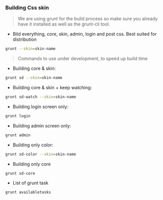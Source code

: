 ### Building Css skin

> We are using grunt for the build process so make sure you already have it installed as well as the grunt-cli tool.

* Bild everything, core, skin, admin, login and post css. Best suited for distribution

```bash
grunt --skin=skin-name
```

> Commands to use under development, to speed up build time

* Building core & skin:

```bash
grunt sd --skin=skin-name
```

* Building core & skin + keep watching:

```bash
grunt sd-watch --skin=skin-name
```

* Building login screen only:

```bash
grunt login
```

* Building admin screen only:

```bash
grunt admin
```

* Building only color:

```bash
grunt sd-color --skin=skin-name
```

* Building only core

```bash
grunt sd-core
```

* List of grunt task

```bash
grunt availabletasks
```


